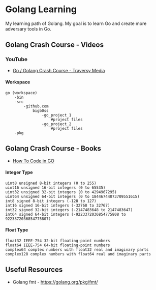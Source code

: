 # Golang Learning

My learning path of Golang. My goal is to learn Go and create more adversary tools in Go. 

## Golang Crash Course - Videos
### YouTube 
* [Go / Golang Crash Course - Traversy Media](https://www.youtube.com/watch?v=SqrbIlUwR0U&t=1236s)

#### Workspace 
```
go (workspace)
    -bin
    -src
        -github.com
            bigb0ss
                -go_project_1
                    #project files
                -go_project_2
                    #project files
    -pkg
```

## Golang Crash Course - Books
* [How To Code in GO](https://www.digitalocean.com/community/books/how-to-code-in-go-ebook)

#### Integer Type
```
uint8 unsigned 8-bit integers (0 to 255)
uint16 unsigned 16-bit integers (0 to 65535)
uint32 unsigned 32-bit integers (0 to 4294967295)
uint64 unsigned 64-bit integers (0 to 18446744073709551615)
int8 signed 8-bit integers (-128 to 127)
int16 signed 16-bit integers (-32768 to 32767)
int32 signed 32-bit integers (-2147483648 to 2147483647)
int64 signed 64-bit integers (-9223372036854775808 to 9223372036854775807)
```

#### Float Type
```
float32 IEEE-754 32-bit floating-point numbers
float64 IEEE-754 64-bit floating-point numbers
complex64 complex numbers with float32 real and imaginary parts
complex128 complex numbers with float64 real and imaginary parts
```


## Useful Resources
* Golang fmt - https://golang.org/pkg/fmt/


